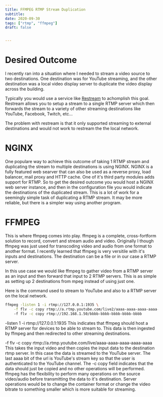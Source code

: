 ```yaml
---
title: FFMPEG RTMP Stream Duplication 
subtitle:
date: 2020-09-30
tags: ["rtmp", "ffmpeg"]
draft: false


---
```


# Desired Outcome
I recently ran into a situation where I needed to stream a video source to two destinations.  One destination was for YouTube streaming, and the other destination was a local video display server to duplicate the video display across the building.

Typically you would use a service like [Restream](https://restream.io/) to achomplish this goal.  Restream allows you to setup a stream to a single RTMP server which then forwards the stream to a variety of other streaming destinations like YouTube, Facebook, Twitch, etc...

The problem with restream is that it only supported streaming to external destinations and would not work to restream the the local network.

# NGINX
One populare way to achieve this outcome of taking 1 RTMP stream and duplicating the stream to multiple destinations is using NGINX.  NGINX is a fully featured web searver that can also be used as a reverse proxy, load balancer, mail proxy and HTTP cache.  One of it's third party modules adds support for RTMP.  So to get the desired outcome you would host a NGINX web server instance, and then in the configuration file you would indicate the destinations of the duplicated stream.  This is a lot of work for a seemingly simple task of duplicating a RTMP stream.  It may be more reliable, but there is a simpler way using another program.

# FFMPEG
This is where ffmpeg comes into play.  ffmpeg is a complete, cross-fortform solution to record, convert and stream audio and video.  Originally I though ffmpeg was just used for transcoding video and audio from one format to another format.  I recently learned that ffmpeg is very versitile with it's inputs and destinations.  The destination can be a file or in our case a RTMP server.

In this use case we would like ffmpeg to gather video from a RTMP server as an input and then forward that input to 2 RTMP servers.  This is as simple as setting up 2 destinations from mpeg instead of using just one.

Here is the command used to stream to YouTube and also to a RTMP server on the local network.
```sh
ffmpeg -listen 1 -i rtmp://127.0.0.1:1935 \
    -f flv -c copy rtmp://a.rtmp.youtube.com/live2/aaaa-aaaa-aaaa-aaaa-aaaa 
    -f flv -c copy rtmp://192.168.1.50/bbbb-bbbb-bbbb-bbbb-bbbb
```

-listen 1 -i rtmp://127.0.0.1:1935
This indicates that ffmpeg should host a RTMP server for devices to be able to stream to.  This data is then ingested by ffmpeg and then redirected to other streaming destinations.

-f flv -c copy rtmp://a.rtmp.youtube.com/live/aaaa-aaaa-aaaa-aaaa-aaaa
This takes the input video and then copies the input data to the destination rtmp server.  In this case the data is streamed to the YouTube server.  The last aaaa bit of the url is YouTube's stream key so that the user is authenticated to the YouTube channel.
The -c copy field indicates that the data should just be copied and no other operations will be performed.  ffmpeg has the flexibility to perform many operations on the source video/audio before transmitting the data to it's destination. Server operations would be to change the container format or change the video bitrate to something smaller which is more suitable for streaming.
